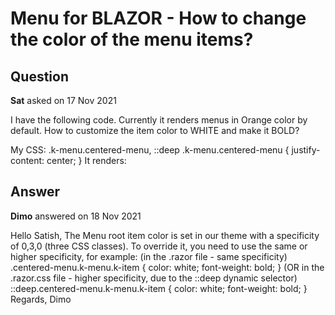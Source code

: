 # Menu for BLAZOR - How to change the color of the menu items?

## Question

**Sat** asked on 17 Nov 2021

I have the following code. Currently it renders menus in Orange color by default. How to customize the item color to WHITE and make it BOLD? <div style="width: 100%; margin: 0 auto; background-color:gray;"> <TelerikMenu Data="@MenuItems" Class="centered-menu" UrlField="@nameof(MenuItem.Page)" ItemsField="@nameof(MenuItem.SubSectionList)" TextField="@nameof(MenuItem.Section)"> </TelerikMenu> </div> My CSS: .k-menu.centered-menu,
::deep .k-menu.centered-menu {
justify-content: center;
} It renders:

## Answer

**Dimo** answered on 18 Nov 2021

Hello Satish, The Menu root item color is set in our theme with a specificity of 0,3,0 (three CSS classes). To override it, you need to use the same or higher specificity, for example: (in the .razor file - same specificity) .centered-menu.k-menu.k-item { color: white; font-weight: bold;
} (OR in the .razor.css file - higher specificity, due to the ::deep dynamic selector) ::deep.centered-menu.k-menu.k-item { color: white; font-weight: bold;
} Regards, Dimo
